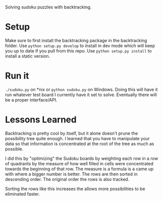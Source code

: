 Solving sudoku puzzles with backtracking.

# Setup #
Make sure to first install the backtracking package in the backtracking folder. Use `python setup.py develop` to install in dev mode which will keep you up to date if you pull from this repo.
Use `python setup.py install` to install a static version.

# Run it #
`./sudoku.py` on *nix or `python sudoku.py` on Windows. Doing this will have it run whatever test board I currently have it set to solve. Eventually there will be a proper interface/API.

# Lessons Learned #
Backtracking is pretty cool by itself, but it alone doesn't prune the possibility tree quite enough.
I learned that you have to manipulate your data so that information is concentrated at the root of the tree as much as possible.

I did this by "optimizing" the Sudoku boards by weighting each row in a row of quadrants by the measure of how well filled in cells were concentrated towards the beginning of that row. The measure is a formula is a came up with where a bigger number is better. The rows are then sorted in descending order. The original order the rows is also tracked.

Sorting the rows like this increases the allows more possibilities to be eliminated faster.